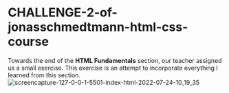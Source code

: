 # CHALLENGE-2-of-jonasschmedtmann-html-css-course
Towards the end of the **HTML Fundamentals** section, our teacher assigned us a small exercise. This exercise is an attempt to incorporate everything I learned from this section.
![screencapture-127-0-0-1-5501-index-html-2022-07-24-10_19_35](https://user-images.githubusercontent.com/97356363/180634265-d93d5553-6b23-4ab6-9a1d-8252ed4b1142.png)
